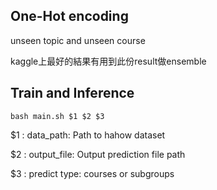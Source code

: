 ## One-Hot encoding

unseen topic and unseen course

kaggle上最好的結果有用到此份result做ensemble

## Train and Inference

```shell
bash main.sh $1 $2 $3
```
$1 : data_path: Path to hahow dataset

$2 : output_file: Output prediction file path

$3 : predict type: courses or subgroups